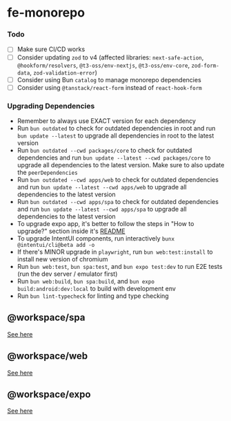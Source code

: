 # fe-monorepo

### Todo

- [ ] Make sure CI/CD works
- [ ] Consider updating `zod` to v4 (affected libraries: `next-safe-action`, `@hookform/resolvers`, `@t3-oss/env-nextjs`, `@t3-oss/env-core`, `zod-form-data`, `zod-validation-error`)
- [ ] Consider using Bun `catalog` to manage monorepo dependencies
- [ ] Consider using `@tanstack/react-form` instead of `react-hook-form`

### Upgrading Dependencies

- Remember to always use EXACT version for each dependency
- Run `bun outdated` to check for outdated dependencies in root and run `bun update --latest` to upgrade all dependencies in root to the latest version
- Run `bun outdated --cwd packages/core` to check for outdated dependencies and run `bun update --latest --cwd packages/core` to upgrade all dependencies to the latest version. Make sure to also update the `peerDependencies`
- Run `bun outdated --cwd apps/web` to check for outdated dependencies and run `bun update --latest --cwd apps/web` to upgrade all dependencies to the latest version
- Run `bun outdated --cwd apps/spa` to check for outdated dependencies and run `bun update --latest --cwd apps/spa` to upgrade all dependencies to the latest version
- To upgrade expo app, it's better to follow the steps in "How to upgrade?" section inside it's [README](./apps/expo/README.md)
- To upgrade IntentUI components, run interactively `bunx @intentui/cli@beta add -o`
- If there's MINOR upgrade in `playwright`, run `bun web:test:install` to install new version of chromium
- Run `bun web:test`, `bun spa:test`, and `bun expo test:dev` to run E2E tests (run the dev server / emulator first)
- Run `bun web:build`, `bun spa:build`, and `bun expo build:android:dev:local` to build with development env
- Run `bun lint-typecheck` for linting and type checking

## @workspace/spa

[See here](./apps/spa/README.md)

## @workspace/web

[See here](./apps/web/README.md)

## @workspace/expo

[See here](./apps/expo/README.md)
